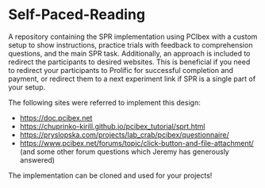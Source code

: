 # Self-Paced-Reading
A repository containing the SPR implementation using PCIbex with a custom setup to show instructions, practice trials with feedback to comprehension questions, and the main SPR task. Additionally, an approach is included to redirect the participants to desired websites. This is beneficial if you need to redirect your participants to Prolific for successful completion and payment, or redirect them to a next experiment link if SPR is a single part of your setup.

The following sites were referred to implement this design:
- https://doc.pcibex.net
- https://chuprinko-kirill.github.io/pcibex_tutorial/sprt.html
- https://pryslopska.com/projects/lab_crab/pcibex/questionnaire/
- https://www.pcibex.net/forums/topic/click-button-and-file-attachment/ (and some other forum questions which Jeremy has generously answered)

The implementation can be cloned and used for your projects!
